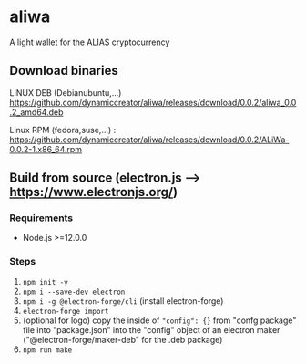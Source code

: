 # aliwa
A light wallet for the ALIAS cryptocurrency

## Download binaries
LINUX DEB (Debianubuntu,...) https://github.com/dynamiccreator/aliwa/releases/download/0.0.2/aliwa_0.0.2_amd64.deb

Linux RPM (fedora,suse,...) : https://github.com/dynamiccreator/aliwa/releases/download/0.0.2/ALiWa-0.0.2-1.x86_64.rpm

## Build from source (electron.js --> https://www.electronjs.org/)

### Requirements

* Node.js >=12.0.0

### Steps

1. `npm init -y`
2. `npm i --save-dev electron`
3. `npm i -g @electron-forge/cli` (install electron-forge)
4. `electron-forge import`
5. (optional for logo) copy the inside of `"config": {}` from  "confg package" file into "package.json" into 
   the "config" object of an electron maker ("@electron-forge/maker-deb" for the .deb package)
6. `npm run make`
